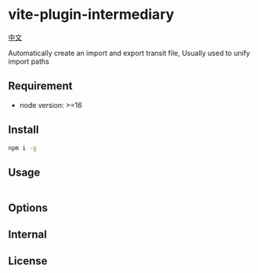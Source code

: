 # vite-plugin-intermediary
[中文](./README_zh.md)   

Automatically create an import and export transit file, Usually used to unify import paths 

## Requirement

- node version: >=16

## Install

``` zsh
npm i -g 
```


## Usage

``` js

```

## Options



## Internal


## License
